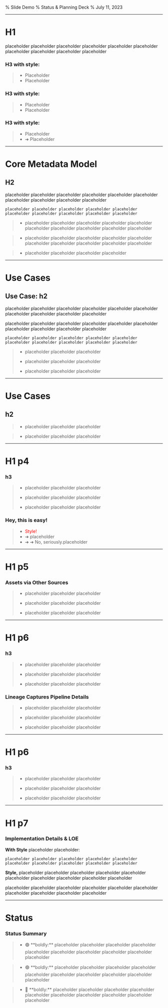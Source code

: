 % Slide Demo
% Status & Planning Deck
% July 11, 2023

----------------------------------------------------

# H1 

placeholder placeholder placeholder placeholder placeholder placeholder placeholder placeholder placeholder placeholder

### H3 with **style**:

>* Placeholder 
>* Placeholder

### H3 with **style**:

>* Placeholder 
>* Placeholder

### H3 with **style**:

>* Placeholder 
>* ➔ Placeholder

----------------------------------------------------

# Core Metadata Model

## H2 

placeholder placeholder placeholder placeholder placeholder placeholder placeholder placeholder placeholder placeholder

```
placeholder placeholder placeholder placeholder placeholder placeholder placeholder placeholder placeholder placeholder
```

>* <p>placeholder placeholder placeholder placeholder placeholder placeholder placeholder placeholder placeholder placeholder
</p>

>* <p>placeholder placeholder placeholder placeholder placeholder placeholder placeholder placeholder placeholder placeholder
</p>

>* <p>placeholder placeholder placeholder placeholder</p>

----------------------------------------------------

# Use Cases

## Use Case: h2

placeholder placeholder placeholder placeholder placeholder placeholder placeholder placeholder placeholder placeholder

placeholder placeholder placeholder placeholder placeholder placeholder placeholder placeholder placeholder placeholder

```
placeholder placeholder placeholder placeholder placeholder placeholder placeholder placeholder placeholder placeholder
```

>* <p>placeholder placeholder placeholder </p>
>* <p>placeholder placeholder placeholder </p>
>* <p>placeholder placeholder placeholder </p>

----------------------------------------------------

# Use Cases

## h2

>* <p>placeholder placeholder placeholder </p>

>* <p>placeholder placeholder placeholder </p>

----------------------------------------------------

# H1 p4

### h3

>* <p>placeholder placeholder placeholder </p>
>* <p>placeholder placeholder placeholder </p>
>* <p>placeholder placeholder placeholder </p>

### Hey, this is easy!

>* <font color=red>Style!</font>
>* ➔ placeholder
>* ➔ ➔ No, seriously.placeholder

----------------------------------------------------

# H1 p5

### Assets via Other Sources

>* <p>placeholder placeholder placeholder </p>
>* <p>placeholder placeholder placeholder </p>
>* <p>placeholder placeholder placeholder </p>

----------------------------------------------------

# H1 p6

### h3

>* <p>placeholder placeholder placeholder </p>
>* <p>placeholder placeholder placeholder </p>
>* <p>placeholder placeholder placeholder </p>

### Lineage Captures Pipeline Details

>* <p>placeholder placeholder placeholder </p>
>* <p>placeholder placeholder placeholder </p>
>* <p>placeholder placeholder placeholder </p>

----------------------------------------------------

# H1 p6

### h3

>* <p>placeholder placeholder placeholder </p>
>* <p>placeholder placeholder placeholder </p>
>* <p>placeholder placeholder placeholder </p>

----------------------------------------------------

# H1 p7

### Implementation Details & LOE

**With Style** placeholder placeholder:

```
placeholder placeholder placeholder placeholder placeholder placeholder placeholder placeholder placeholder placeholder
```

**Style,** placeholder placeholder placeholder placeholder placeholder placeholder placeholder placeholder placeholder placeholder


placeholder placeholder placeholder placeholder placeholder placeholder placeholder placeholder placeholder placeholder

----------------------------------------------------

# Status

### Status Summary

>* <p> 🟢 **boldly:**  placeholder placeholder placeholder placeholder placeholder placeholder placeholder placeholder placeholder placeholder
</p>

>* <p>🟢 **boldly:** placeholder placeholder placeholder placeholder placeholder placeholder placeholder placeholder placeholder placeholder
</p>

>* <p>🔴 **boldly:** placeholder placeholder placeholder placeholder placeholder placeholder placeholder placeholder placeholder placeholder
</p>
